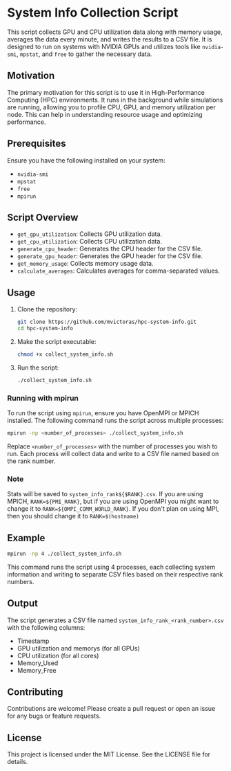 # System Info Collection Script

This script collects GPU and CPU utilization data along with memory usage, averages the data every minute, and writes the results to a CSV file. It is designed to run on systems with NVIDIA GPUs and utilizes tools like `nvidia-smi`, `mpstat`, and `free` to gather the necessary data.

## Motivation

The primary motivation for this script is to use it in High-Performance Computing (HPC) environments. It runs in the background while simulations are running, allowing you to profile CPU, GPU, and memory utilization per node. This can help in understanding resource usage and optimizing performance.

## Prerequisites

Ensure you have the following installed on your system:

- `nvidia-smi`
- `mpstat`
- `free`
- `mpirun`

## Script Overview

- `get_gpu_utilization`: Collects GPU utilization data.
- `get_cpu_utilization`: Collects CPU utilization data.
- `generate_cpu_header`: Generates the CPU header for the CSV file.
- `generate_gpu_header`: Generates the GPU header for the CSV file.
- `get_memory_usage`: Collects memory usage data.
- `calculate_averages`: Calculates averages for comma-separated values.

## Usage

1. Clone the repository:
    ```bash
    git clone https://github.com/mvictoras/hpc-system-info.git
    cd hpc-system-info
    ```

2. Make the script executable:
    ```bash
    chmod +x collect_system_info.sh
    ```

3. Run the script:
    ```bash
    ./collect_system_info.sh
    ```

### Running with mpirun

To run the script using `mpirun`, ensure you have OpenMPI or MPICH installed. The following command runs the script across multiple processes:

```bash
mpirun -np <number_of_processes> ./collect_system_info.sh
```

Replace `<number_of_processes>` with the number of processes you wish to run. Each process will collect data and write to a CSV file named based on the rank number.

### Note
Stats will be saved to `system_info_rank${$RANK}.csv`. If you are using MPICH, `RANK=${PMI_RANK}`, but if you are using OpenMPI you might want to change it to `RANK=${OMPI_COMM_WORLD_RANK}`. If you don't plan on using MPI, then you should change it to `RANK=$(hostname)`

## Example
```bash
mpirun -np 4 ./collect_system_info.sh
```

This command runs the script using 4 processes, each collecting system information and writing to separate CSV files based on their respective rank numbers.

## Output
The script generates a CSV file named `system_info_rank_<rank_number>.csv` with the following columns:

- Timestamp
- GPU utilization and memorys (for all GPUs)
- CPU utilization (for all cores)
- Memory_Used
- Memory_Free

## Contributing
Contributions are welcome! Please create a pull request or open an issue for any bugs or feature requests.

## License
This project is licensed under the MIT License. See the LICENSE file for details.
